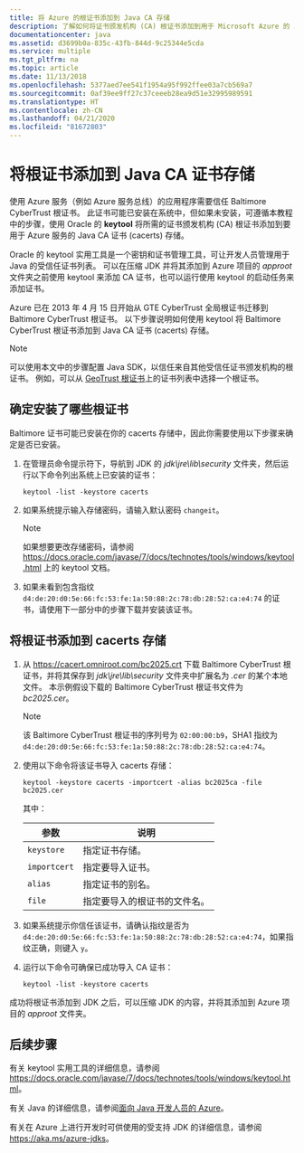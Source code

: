 ```yaml
---
title: 将 Azure 的根证书添加到 Java CA 存储
description: 了解如何将证书颁发机构 (CA) 根证书添加到用于 Microsoft Azure 的 Java CA 证书 (cacerts) 存储。
documentationcenter: java
ms.assetid: d3699b0a-835c-43fb-844d-9c25344e5cda
ms.service: multiple
ms.tgt_pltfrm: na
ms.topic: article
ms.date: 11/13/2018
ms.openlocfilehash: 5377aed7ee541f1954a95f992ffee03a7cb569a7
ms.sourcegitcommit: 0af39ee9ff27c37ceeeb28ea9d51e32995989591
ms.translationtype: HT
ms.contentlocale: zh-CN
ms.lasthandoff: 04/21/2020
ms.locfileid: "81672803"
---
```

# <a name="adding-a-root-certificate-to-the-java-ca-certificates-store"></a>将根证书添加到 Java CA 证书存储

使用 Azure 服务（例如 Azure 服务总线）的应用程序需要信任 Baltimore CyberTrust 根证书。 此证书可能已安装在系统中，但如果未安装，可遵循本教程中的步骤，使用 Oracle 的 **keytool** 将所需的证书颁发机构 (CA) 根证书添加到要用于 Azure 服务的 Java CA 证书 (cacerts) 存储。

Oracle 的 keytool 实用工具是一个密钥和证书管理工具，可让开发人员管理用于 Java 的受信任证书列表。  可以在压缩 JDK 并将其添加到 Azure 项目的 *approot* 文件夹之前使用 keytool 来添加 CA 证书，也可以运行使用 keytool 的启动任务来添加证书。

Azure 已在 2013 年 4 月 15 日开始从 GTE CyberTrust 全局根证书迁移到 Baltimore CyberTrust 根证书。 以下步骤说明如何使用 keytool 将 Baltimore CyberTrust 根证书添加到 Java CA 证书 (cacerts) 存储。

> [!NOTE]
> 可以使用本文中的步骤配置 Java SDK，以信任来自其他受信任证书颁发机构的根证书。 例如，可以从 [GeoTrust 根证书](https://www.geotrust.com/resources/root-certificates/)上的证书列表中选择一个根证书。

## <a name="determining-which-root-certificates-are-installed"></a>确定安装了哪些根证书

Baltimore 证书可能已安装在你的 cacerts 存储中，因此你需要使用以下步骤来确定是否已安装。

1. 在管理员命令提示符下，导航到 JDK 的 *jdk\jre\lib\security* 文件夹，然后运行以下命令列出系统上已安装的证书：

   ```shell
   keytool -list -keystore cacerts
   ```

1. 如果系统提示输入存储密码，请输入默认密码 `changeit`。

   > [!NOTE]
   > 如果想要更改存储密码，请参阅 <https://docs.oracle.com/javase/7/docs/technotes/tools/windows/keytool.html> 上的 keytool 文档。

1. 如果未看到包含指纹 `d4:de:20:d0:5e:66:fc:53:fe:1a:50:88:2c:78:db:28:52:ca:e4:74` 的证书，请使用下一部分中的步骤下载并安装该证书。

## <a name="to-add-a-root-certificate-to-the-cacerts-store"></a>将根证书添加到 cacerts 存储

1. 从 <https://cacert.omniroot.com/bc2025.crt> 下载 Baltimore CyberTrust 根证书，并将其保存到 *jdk\jre\lib\security* 文件夹中扩展名为 *.cer* 的某个本地文件。 本示例假设下载的 Baltimore CyberTrust 根证书文件为 *bc2025.cer*。

   > [!NOTE]
   > 该 Baltimore CyberTrust 根证书的序列号为 `02:00:00:b9`，SHA1 指纹为 `d4:de:20:d0:5e:66:fc:53:fe:1a:50:88:2c:78:db:28:52:ca:e4:74`。

2. 使用以下命令将该证书导入 cacerts 存储：

   ```shell
   keytool -keystore cacerts -importcert -alias bc2025ca -file bc2025.cer
   ```

   其中：

   |  参数   |                              说明                               |
   |--------------|------------------------------------------------------------------------|
   | `keystore`   | 指定证书存储。                                       |
   | `importcert` | 指定要导入证书。                        |
   | `alias`      | 指定证书的别名。                                |
   | `file`       | 指定要导入的根证书的文件名。 |

3. 如果系统提示你信任该证书，请确认指纹是否为 `d4:de:20:d0:5e:66:fc:53:fe:1a:50:88:2c:78:db:28:52:ca:e4:74`，如果指纹正确，则键入 `y`。

4. 运行以下命令可确保已成功导入 CA 证书：

   ```shell
   keytool -list -keystore cacerts
   ```

成功将根证书添加到 JDK 之后，可以压缩 JDK 的内容，并将其添加到 Azure 项目的 *approot* 文件夹。

## <a name="next-steps"></a>后续步骤

有关 keytool 实用工具的详细信息，请参阅 <https://docs.oracle.com/javase/7/docs/technotes/tools/windows/keytool.html>。

有关 Java 的详细信息，请参阅[面向 Java 开发人员的 Azure](/azure/developer/java)。

有关在 Azure 上进行开发时可供使用的受支持 JDK 的详细信息，请参阅 <https://aka.ms/azure-jdks>。
